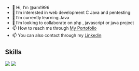- 👋 Hi, I’m @am1996
- 👀 I’m interested in web development C Java and pentesting
- 🌱 I’m currently learning Java
- 💞️ I’m looking to collaborate on php , javascript or java project
- 📫 How to reach me through <a target="_blank" href="https://am-portofolio.herokuapp.com"> My Portofolio </a>
- 📫 You can also contact through my <a target="_blan" href="https://www.linkedin.com/in/ahmedmagdy1996/">Linkedin</a>

## Skills
<img src="https://skillicons.dev/icons?theme=light&i=html,css,bootstrap,js,vuejs,react,redux,nodejs,express,c,python,java" />
<img src="https://skillicons.dev/icons?theme=light&i=php,laravel,mysql,mongodb,sqlite,C#" />
<!---
am1996/am1996 is a ✨ special ✨ repository because its `README.md` (this file) appears on your GitHub profile.
You can click the Preview link to take a look at your changes.
--->
